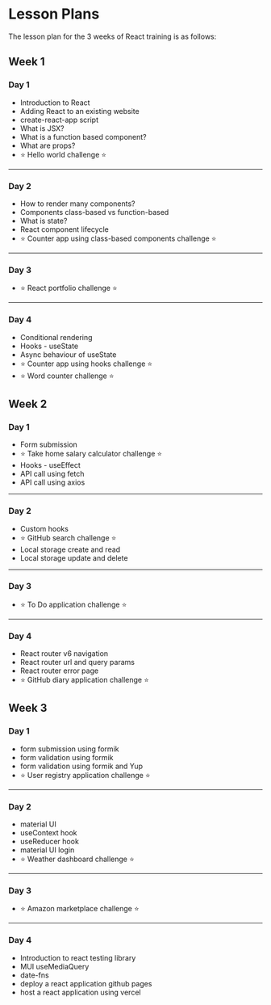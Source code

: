# Lesson Plans

The lesson plan for the 3 weeks of React training is as follows:

## Week 1

### Day 1

- Introduction to React
- Adding React to an existing website
- create-react-app script
- What is JSX?
- What is a function based component?
- What are props?
- ⭐ Hello world challenge ⭐

---

### Day 2

- How to render many components?
- Components class-based vs function-based
- What is state?
- React component lifecycle
- ⭐ Counter app using class-based components challenge ⭐

---

### Day 3

- ⭐ React portfolio challenge ⭐

---

### Day 4

- Conditional rendering
- Hooks - useState
- Async behaviour of useState
- ⭐ Counter app using hooks challenge ⭐
- ⭐ Word counter challenge ⭐

## Week 2

### Day 1

- Form submission
- ⭐ Take home salary calculator challenge ⭐
- Hooks - useEffect
- API call using fetch
- API call using axios

---

### Day 2

- Custom hooks
- ⭐ GitHub search challenge ⭐
- Local storage create and read
- Local storage update and delete

---

### Day 3

- ⭐ To Do application challenge ⭐

---

### Day 4

- React router v6 navigation
- React router url and query params
- React router error page
- ⭐ GitHub diary application challenge ⭐

## Week 3

### Day 1

- form submission using formik
- form validation using formik
- form validation using formik and Yup
- ⭐ User registry application challenge ⭐

---

### Day 2

- material UI
- useContext hook
- useReducer hook
- material UI login
- ⭐ Weather dashboard challenge ⭐

---

### Day 3

- ⭐ Amazon marketplace challenge ⭐

---

### Day 4

- Introduction to react testing library
- MUI useMediaQuery
- date-fns
- deploy a react application github pages
- host a react application using vercel
